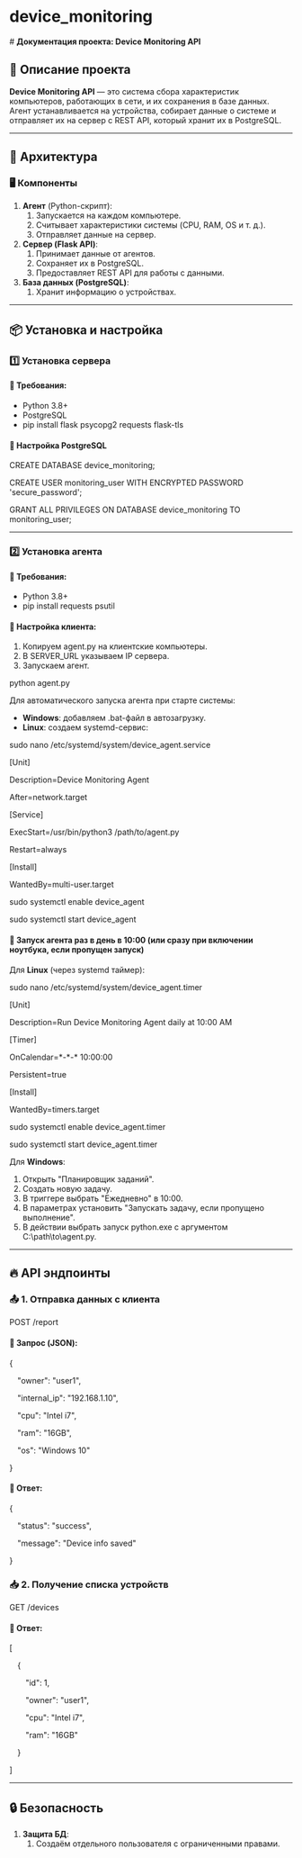 # device_monitoring
﻿# <a name="_28npfxije271"></a>**Документация проекта: Device Monitoring API**
## <a name="_5msezrdly27q"></a>**📖 Описание проекта**
**Device Monitoring API** — это система сбора характеристик компьютеров, работающих в сети, и их сохранения в базе данных. Агент устанавливается на устройства, собирает данные о системе и отправляет их на сервер с REST API, который хранит их в PostgreSQL.

-----
## <a name="_qa4juw1rtpn7"></a>**📐 Архитектура**
### <a name="_x8uyrv162w3g"></a>**🖥 Компоненты**
1. **Агент** (Python-скрипт):
   1. Запускается на каждом компьютере.
   1. Считывает характеристики системы (CPU, RAM, OS и т. д.).
   1. Отправляет данные на сервер.
1. **Сервер (Flask API)**:
   1. Принимает данные от агентов.
   1. Сохраняет их в PostgreSQL.
   1. Предоставляет REST API для работы с данными.
1. **База данных (PostgreSQL)**:
   1. Хранит информацию о устройствах.
-----
## <a name="_rg5sm4gm8qiq"></a>**📦 Установка и настройка**
### <a name="_tnfm3ekwut84"></a>**1️⃣ Установка сервера**
#### <a name="_h9tobvtcdtqs"></a>**📌 Требования:**
- Python 3.8+
- PostgreSQL
- pip install flask psycopg2 requests flask-tls
#### <a name="_dr0ucrvcmzb3"></a>**📌 Настройка PostgreSQL**
CREATE DATABASE device\_monitoring;

CREATE USER monitoring\_user WITH ENCRYPTED PASSWORD 'secure\_password';

GRANT ALL PRIVILEGES ON DATABASE device\_monitoring TO monitoring\_user;

-----
### <a name="_tyv69q6u56ui"></a>**2️⃣ Установка агента**
#### <a name="_53ett2ongrdk"></a>**📌 Требования:**
- Python 3.8+
- pip install requests psutil
#### <a name="_tuxha3u8ufk"></a>**📌 Настройка клиента:**
1. Копируем agent.py на клиентские компьютеры.
1. В SERVER\_URL указываем IP сервера.
1. Запускаем агент.

python agent.py

Для автоматического запуска агента при старте системы:

- **Windows**: добавляем .bat-файл в автозагрузку.
- **Linux**: создаем systemd-сервис:

sudo nano /etc/systemd/system/device\_agent.service

[Unit]

Description=Device Monitoring Agent

After=network.target

[Service]

ExecStart=/usr/bin/python3 /path/to/agent.py

Restart=always

[Install]

WantedBy=multi-user.target

sudo systemctl enable device\_agent

sudo systemctl start device\_agent

#### <a name="_v1p7tp5qhruc"></a>**📌 Запуск агента раз в день в 10:00 (или сразу при включении ноутбука, если пропущен запуск)**
Для **Linux** (через systemd таймер):

sudo nano /etc/systemd/system/device\_agent.timer

[Unit]

Description=Run Device Monitoring Agent daily at 10:00 AM

[Timer]

OnCalendar=\*-\*-\* 10:00:00

Persistent=true

[Install]

WantedBy=timers.target

sudo systemctl enable device\_agent.timer

sudo systemctl start device\_agent.timer

Для **Windows**:

1. Открыть "Планировщик заданий".
1. Создать новую задачу.
1. В триггере выбрать "Ежедневно" в 10:00.
1. В параметрах установить "Запускать задачу, если пропущено выполнение".
1. В действии выбрать запуск python.exe с аргументом C:\path\to\agent.py.
-----
## <a name="_izllcyowmgnr"></a>**🔥 API эндпоинты**
### <a name="_3085x6881yay"></a>**📤 1. Отправка данных с клиента**
POST /report
#### <a name="_cbboal1osmf8"></a>**🔹 Запрос (JSON):**
{

`  `"owner": "user1",

`  `"internal\_ip": "192.168.1.10",

`  `"cpu": "Intel i7",

`  `"ram": "16GB",

`  `"os": "Windows 10"

}

#### <a name="_ncjzm52zscki"></a>**🔹 Ответ:**
{

`  `"status": "success",

`  `"message": "Device info saved"

}

### <a name="_rczecugw11rd"></a>**📥 2. Получение списка устройств**
GET /devices
#### <a name="_i52xocmlm3i1"></a>**🔹 Ответ:**
[

`  `{

`    `"id": 1,

`    `"owner": "user1",

`    `"cpu": "Intel i7",

`    `"ram": "16GB"

`  `}

]

-----
## <a name="_dxglyedrz503"></a>**🔒 Безопасность**
1. **Защита БД**:
   1. Создаём отдельного пользователя с ограниченными правами.
